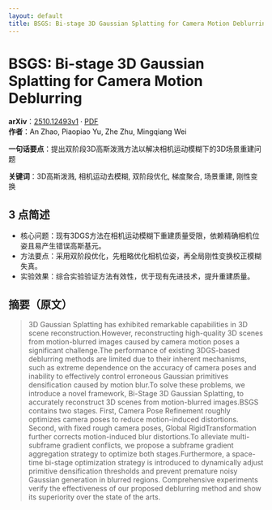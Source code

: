 ```yaml
---
layout: default
title: BSGS: Bi-stage 3D Gaussian Splatting for Camera Motion Deblurring
---
```


# BSGS: Bi-stage 3D Gaussian Splatting for Camera Motion Deblurring
**arXiv**：[2510.12493v1](https://arxiv.org/abs/2510.12493) · [PDF](https://arxiv.org/pdf/2510.12493.pdf)  
**作者**：An Zhao, Piaopiao Yu, Zhe Zhu, Mingqiang Wei  

**一句话要点**：提出双阶段3D高斯泼溅方法以解决相机运动模糊下的3D场景重建问题

**关键词**：3D高斯泼溅, 相机运动去模糊, 双阶段优化, 梯度聚合, 场景重建, 刚性变换

## 3 点简述
- 核心问题：现有3DGS方法在相机运动模糊下重建质量受限，依赖精确相机位姿且易产生错误高斯基元。
- 方法要点：采用双阶段优化，先粗略优化相机位姿，再全局刚性变换校正模糊失真。
- 实验效果：综合实验验证方法有效性，优于现有先进技术，提升重建质量。

## 摘要（原文）

> 3D Gaussian Splatting has exhibited remarkable capabilities in 3D scene
> reconstruction.However, reconstructing high-quality 3D scenes from
> motion-blurred images caused by camera motion poses a significant challenge.The
> performance of existing 3DGS-based deblurring methods are limited due to their
> inherent mechanisms, such as extreme dependence on the accuracy of camera poses
> and inability to effectively control erroneous Gaussian primitives
> densification caused by motion blur.To solve these problems, we introduce a
> novel framework, Bi-Stage 3D Gaussian Splatting, to accurately reconstruct 3D
> scenes from motion-blurred images.BSGS contains two stages. First, Camera Pose
> Refinement roughly optimizes camera poses to reduce motion-induced distortions.
> Second, with fixed rough camera poses, Global RigidTransformation further
> corrects motion-induced blur distortions.To alleviate multi-subframe gradient
> conflicts, we propose a subframe gradient aggregation strategy to optimize both
> stages.Furthermore, a space-time bi-stage optimization strategy is introduced
> to dynamically adjust primitive densification thresholds and prevent premature
> noisy Gaussian generation in blurred regions. Comprehensive experiments verify
> the effectiveness of our proposed deblurring method and show its superiority
> over the state of the arts.

